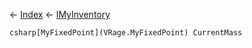 ← [Index](Api-Index) ← [IMyInventory](VRage.Game.ModAPI.Ingame.IMyInventory)

```csharp[MyFixedPoint](VRage.MyFixedPoint) CurrentMass```